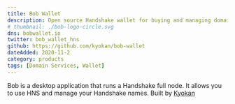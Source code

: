```yaml
---
title: Bob Wallet
description: Open source Handshake wallet for buying and managing domains
# thumbnail: ./bob-logo-circle.svg
dns: bobwallet.io
twitter: bob_wallet_hns
github: https://github.com/kyokan/bob-wallet
dateAdded: 2020-11-2
category: products
tags: [Domain Services, Wallet]
---
```


Bob is a desktop application that runs a Handshake full node.
It allows you to use HNS and manage your Handshake names.
Built by [Kyokan](kyokan.io)
